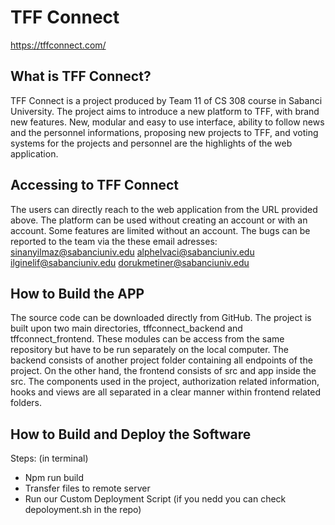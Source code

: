 TFF Connect
=======
https://tffconnect.com/

What is TFF Connect?
-------

TFF Connect is a project produced by Team 11 of CS 308 course in Sabanci University.
The project aims to introduce a new platform to TFF, with brand new features.
New, modular and easy to use interface, ability to follow news and the personnel informations,
proposing new projects to TFF, and voting systems for the projects and personnel are the
highlights of the web application.

Accessing to TFF Connect
-------

The users can directly reach to the web application from the URL provided above. The platform
can be used without creating an account or with an account. Some features are limited without
an account. The bugs can be reported to the team via the these email adresses: 
sinanyilmaz@sabanciuniv.edu
alphelvaci@sabanciuniv.edu
ilginelif@sabanciuniv.edu
dorukmetiner@sabanciuniv.edu

How to Build the APP
-------

The source code can be downloaded directly from GitHub. The project is built upon two main directories,
tffconnect_backend and tffconnect_frontend. These modules can be access from the same repository but 
have to be run separately on the local computer. The backend consists of another project folder containing
all endpoints of the project. On the other hand, the frontend consists of src and app inside the src.
The components used in the project, authorization related information, hooks and views are all separated
in a clear manner within frontend related folders.

How to Build and Deploy the Software
-------
Steps: (in terminal)
- Npm run build
- Transfer files to remote server 
- Run our Custom Deployment Script (if you nedd you can check depoloyment.sh in the repo)
